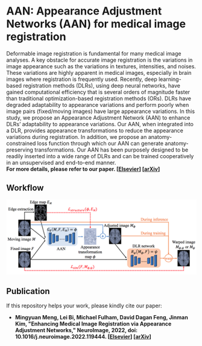 # AAN: Appearance Adjustment Networks (AAN) for medical image registration
Deformable image registration is fundamental for many medical image analyses. A key obstacle for accurate image registration is the variations in image appearance such as the variations in textures, intensities, and noises. These variations are highly apparent in medical images, especially in brain images where registration is frequently used. Recently, deep learning-based registration methods (DLRs), using deep neural networks, have gained computational efficiency that is several orders of magnitude faster than traditional optimization-based registration methods (ORs). DLRs have degraded adaptability to appearance variations and perform poorly when image pairs (fixed/moving images) have large appearance variations. In this study, we propose an Appearance Adjustment Network (AAN) to enhance DLRs’ adaptability to appearance variations. Our AAN, when integrated into a DLR, provides appearance transformations to reduce the appearance variations during registration. In addition, we propose an anatomy-constrained loss function through which our AAN can generate anatomy-preserving transformations. Our AAN has been purposely designed to be readily inserted into a wide range of DLRs and can be trained cooperatively in an unsupervised and end-to-end manner.  
**For more details, please refer to our paper. [[Elsevier](https://linkinghub.elsevier.com/retrieve/pii/S1053811922005614)] [[arXiv](https://arxiv.org/abs/2103.05213)]**

## Workflow
![workflow](https://github.com/MungoMeng/Image-Registration-AAN/blob/master/Figure/workflow.png)

## Publication
If this repository helps your work, please kindly cite our paper:
* **Mingyuan Meng, Lei Bi, Michael Fulham, David Dagan Feng, Jinman Kim, "Enhancing Medical Image Registration via Appearance Adjustment Networks," NeuroImage, 2022, doi: 10.1016/j.neuroimage.2022.119444. [[Elsevier](https://linkinghub.elsevier.com/retrieve/pii/S1053811922005614)] [[arXiv](https://arxiv.org/abs/2103.05213)]**
